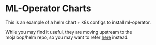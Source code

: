 # ML-Operator Charts

This is an example of a helm chart + k8s configs to install ml-operator.

While you may find it useful, they are moving upstream to the mojaloop/helm repo, 
so you may want to refer [here](https://github.com/mojaloop/helm) instead.

